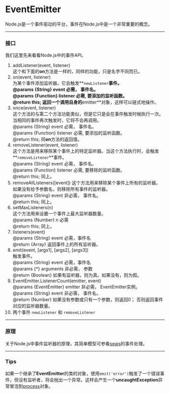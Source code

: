 # EventEmitter
Node.js是一个事件驱动的平台，事件在Node.js中是一个非常重要的概念。

------

### 接口
我们这里先来看看Node.js中的事件API。   

1. addListener(event, listener)  
    这个和下面的**on**方法是一样的，同样的功能，只是名字不同而已。   
2. on(event, listener)   
    为某个事件添加监听器，它会触发**`newListener`**事件。  
    @params {String} event 必需， 事件名。  
    @params {Function} listener 必需, 要添加的监听函数。  
    @return this; 返回一个调用自身的**emitter**对象，这样可以链式地操作。   
3. once(event, listener)   
    这个方法的与第二个方法功能类似，但是它只是会在事件触发时候执行一次。当相同的事件再次触发时，它将不会再调用。   
    @params {String} event 必需， 事件名。   
    @params {Function} listener 必需, 要添加的监听函数。   
    @return this; 同**on**方法的返回值。
4. removeListener(event, listener)   
   这个方法是用来移除某个事件上的特定监听器。当这个方法执行时，会触发**`removeListener`**事件。   
   @params {String} event 必需， 事件名。   
   @params {Function} listener 必需, 要移除的监听函数。   
   @return this; 同上。   
5. removeAllListeners([event])
   这个方法用来移除某个事件上所有的监听器。如果没有给予参数名，则移除所有事件的监听器。   
   @params {String} event 非必需， 事件名。   
   @return this; 同上。   
6. setMaxListeners(n)   
   这个方法用来设置一个事件上最大监听器数量。   
   @params {Number} n 必需   
   @return this; 同上。   
7. listeners(event)   
   @params {String} event 必需，事件名   
   @return {Array} 返回事件上的所有监听器。   
8. emit(event, [args1], [args2], [args3])   
   触发事件。   
   @params {String} event 必需，事件名   
   @params {*} arguments 非必需， 参数   
   @return {Boolean} 如果有监听器，则为真。如果没有，则为假。   
9. EventEmitter.ListenerCount(emitter, event)   
   @params {EventEmitter} emitter 非必需， EventEmitter实例。   
   @params {String} event 非必需， 事件名。   
   @return {Number} 如果没有参数或只有一个参数，则返回0； 否则返回事件对应的监听器数量。   
10. 两个事件 `newListener` 和 `removeListener`   

------

### 原理
关于Node.js中事件监听器的原理，其简单模型可参看[seajs](https://github.com/seajs/seajs/blob/master/src/util-events.js)的事件处理。   

------

### Tips
如果一个继承了**EventEmitter**的类的对象，使用` emit('error') `触发了一个错误事件，但没有监听者，将会抛出一个异常。这样会产生一个**uncaughtException**异常冒泡到[process](./process.md)对象。   
   
   



